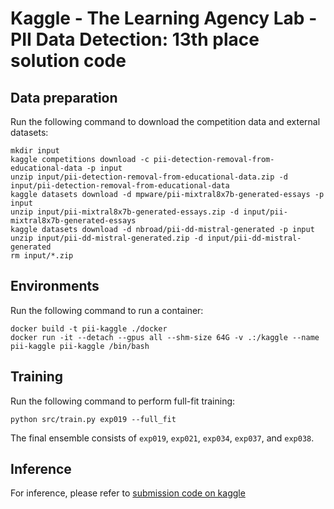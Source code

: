 # Kaggle - The Learning Agency Lab - PII Data Detection: 13th place solution code

## Data preparation
Run the following command to download the competition data and external datasets:
```
mkdir input
kaggle competitions download -c pii-detection-removal-from-educational-data -p input
unzip input/pii-detection-removal-from-educational-data.zip -d input/pii-detection-removal-from-educational-data
kaggle datasets download -d mpware/pii-mixtral8x7b-generated-essays -p input
unzip input/pii-mixtral8x7b-generated-essays.zip -d input/pii-mixtral8x7b-generated-essays
kaggle datasets download -d nbroad/pii-dd-mistral-generated -p input
unzip input/pii-dd-mistral-generated.zip -d input/pii-dd-mistral-generated
rm input/*.zip
```

## Environments
Run the following command to run a container:
```
docker build -t pii-kaggle ./docker
docker run -it --detach --gpus all --shm-size 64G -v .:/kaggle --name pii-kaggle pii-kaggle /bin/bash
```

## Training
Run the following command to perform full-fit training:
```
python src/train.py exp019 --full_fit
```
The final ensemble consists of `exp019`, `exp021`, `exp034`, `exp037`, and `exp038`.

## Inference
For inference, please refer to [submission code on kaggle](https://www.kaggle.com/code/yukiokumura1/pii-019-021-034-037-038-pp)